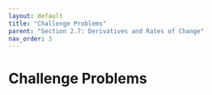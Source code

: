 ```yaml
---
layout: default
title: "Challenge Problems"
parent: "Section 2.7: Derivatives and Rates of Change"
nav_order: 3
---
```

# Challenge Problems